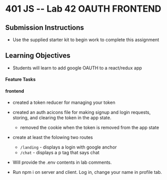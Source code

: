401 JS --  Lab 42 OAUTH FRONTEND
===

## Submission Instructions
* Use the supplied starter kit to begin work to complete this assignment
  
## Learning Objectives  
* Students will learn to add google OAUTH to a react/redux app



#### Feature Tasks  

#### frontend 
* created a token reducer for managing your token
* created an auth acicons file for making signup and login requests, storing, and clearing the token in the app state. 
  * removed the cookie when the token is removed from the app state
* create at least the folowing two routes
  * `/landing` - displays a login with google anchor
  * `/chat` - displays a p tag that says chat 

*  Will provide the .env contents in lab comments.   

* Run npm i on server and client. Log in, change your name in profile tab.
